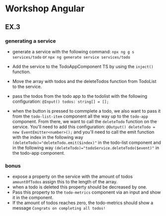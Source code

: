 # Workshop Angular

## EX.3 

### generating a service

- generate a service with the following command: `npx ng g s services/todo` or `npx ng generate service services/todo`
- Add the service to the TodoAppComponent TS by using the `inject()` function.
- Move the array with todos and the deleteTodos function from TodoList to the service.

- pass the todos from the todo app to the todolist with the following configuration:  `@Input() todos: string[] = [];`

- when the button is pressed to commplete a todo, we also want to pass it from the `todo-list-item` component all the way up to the `todo-app` component. From there, we want to call the `deleteTodo` function on the service. You'll need to add this configuration: `@Output() deleteTodo = new EventEmitter<number>();` and you'll need to call the emit function with the index in the following way `(deleteTodo)="deleteTodo.emit($index)"` in the todo-list component and in the following way `(deleteTodo)="todoService.deleteTodo($event)"` in the todo-app component.

### bonus

- expose a property on the service with the amount of todos `amountOfTodos` assign this to the length of the array. 
- when a todo is deleted this property should be decreased by one.
- Pass this property to the `todo-metrics` component via an input and show it in the component.
- If the amount of todos reaches zero, the todo-metrics should show a message `Congrats on completing all todos!`
